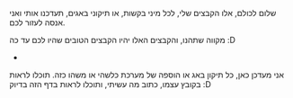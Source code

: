 שלום לכולם,
אלו הקבצים שלי, לכל מיני בקשות, או תיקוני באגים, תעדכנו אותי ואני אנסה לעזור לכם.

מקווה שתהנו, והקבצים האלו יהיו הקבצים הטובים שהיו לכם עד כה :D

*
אני מעדכן כאן, כל תיקון באג או הוספה של מערכת כלשהי או משהו כזה.
תוכלו לראות בקובץ עצמו, כתוב מה עשיתי, 
ותוכלו לראות בדף הזה בדיוק :D
